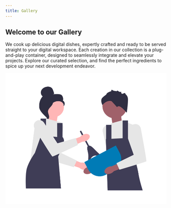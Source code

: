 ```yaml
---
title: Gallery
---
```


## Welcome to our Gallery

We cook up delicious digital dishes, expertly crafted and ready to be served straight to your digital workspace. Each creation in our collection is a plug-and-play container, designed to seamlessly integrate and elevate your projects. Explore our curated selection, and find the perfect ingredients to spice up your next development endeavor.

![alt text](<undraw_Cooking_p7m1 (1).png>)
